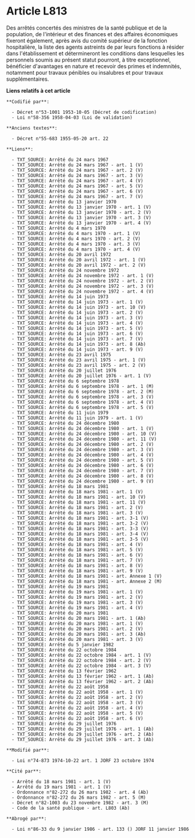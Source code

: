 # Article L813

Des arrêtés concertés des ministres de la santé publique et de la population, de l'intérieur et des finances et des affaires
économiques fixeront également, après avis du comité supérieur de la fonction hospitalière, la liste des agents astreints de
par leurs fonctions à résider dans l'établissement et détermineront les conditions dans lesquelles les personnels soumis au
présent statut pourront, à titre exceptionnel, bénéficier d'avantages en nature et recevoir des primes et indemnités,
notamment pour travaux pénibles ou insalubres et pour travaux supplémentaires.

**Liens relatifs à cet article**

	**Codifié par**:

	  - Décret n°53-1001 1953-10-05 (Décret de codification)
	  - Loi n°58-356 1958-04-03 (Loi de validation)

	**Anciens textes**:

	  - Décret n°55-683 1955-05-20 art. 22

	**Liens**:

	  - TXT_SOURCE: Arrêté du 24 mars 1967
	  - TXT_SOURCE: Arrêté du 24 mars 1967 - art. 1 (V)
	  - TXT_SOURCE: Arrêté du 24 mars 1967 - art. 2 (V)
	  - TXT_SOURCE: Arrêté du 24 mars 1967 - art. 3 (V)
	  - TXT_SOURCE: Arrêté du 24 mars 1967 - art. 4 (V)
	  - TXT_SOURCE: Arrêté du 24 mars 1967 - art. 5 (V)
	  - TXT_SOURCE: Arrêté du 24 mars 1967 - art. 6 (V)
	  - TXT_SOURCE: Arrêté du 24 mars 1967 - art. 7 (V)
	  - TXT_SOURCE: Arrêté du 13 janvier 1970
	  - TXT_SOURCE: Arrêté du 13 janvier 1970 - art. 1 (V)
	  - TXT_SOURCE: Arrêté du 13 janvier 1970 - art. 2 (V)
	  - TXT_SOURCE: Arrêté du 13 janvier 1970 - art. 3 (V)
	  - TXT_SOURCE: Arrêté du 13 janvier 1970 - art. 4 (V)
	  - TXT_SOURCE: Arrêté du 4 mars 1970
	  - TXT_SOURCE: Arrêté du 4 mars 1970 - art. 1 (V)
	  - TXT_SOURCE: Arrêté du 4 mars 1970 - art. 2 (V)
	  - TXT_SOURCE: Arrêté du 4 mars 1970 - art. 3 (V)
	  - TXT_SOURCE: Arrêté du 4 mars 1970 - art. 4 (V)
	  - TXT_SOURCE: Arrêté du 20 avril 1972
	  - TXT_SOURCE: Arrêté du 20 avril 1972 - art. 1 (V)
	  - TXT_SOURCE: Arrêté du 20 avril 1972 - art. 2 (V)
	  - TXT_SOURCE: Arrêté du 24 novembre 1972
	  - TXT_SOURCE: Arrêté du 24 novembre 1972 - art. 1 (V)
	  - TXT_SOURCE: Arrêté du 24 novembre 1972 - art. 2 (V)
	  - TXT_SOURCE: Arrêté du 24 novembre 1972 - art. 3 (V)
	  - TXT_SOURCE: Arrêté du 24 novembre 1972 - art. 4 (V)
	  - TXT_SOURCE: Arrêté du 14 juin 1973
	  - TXT_SOURCE: Arrêté du 14 juin 1973 - art. 1 (V)
	  - TXT_SOURCE: Arrêté du 14 juin 1973 - art. 10 (V)
	  - TXT_SOURCE: Arrêté du 14 juin 1973 - art. 2 (V)
	  - TXT_SOURCE: Arrêté du 14 juin 1973 - art. 3 (V)
	  - TXT_SOURCE: Arrêté du 14 juin 1973 - art. 4 (V)
	  - TXT_SOURCE: Arrêté du 14 juin 1973 - art. 5 (V)
	  - TXT_SOURCE: Arrêté du 14 juin 1973 - art. 6 (V)
	  - TXT_SOURCE: Arrêté du 14 juin 1973 - art. 7 (V)
	  - TXT_SOURCE: Arrêté du 14 juin 1973 - art. 8 (Ab)
	  - TXT_SOURCE: Arrêté du 14 juin 1973 - art. 9 (V)
	  - TXT_SOURCE: Arrêté du 23 avril 1975
	  - TXT_SOURCE: Arrêté du 23 avril 1975 - art. 1 (V)
	  - TXT_SOURCE: Arrêté du 23 avril 1975 - art. 2 (V)
	  - TXT_SOURCE: Arrêté du 20 juillet 1976
	  - TXT_SOURCE: Arrêté du 20 juillet 1976 - art. 1 (V)
	  - TXT_SOURCE: Arrêté du 6 septembre 1978
	  - TXT_SOURCE: Arrêté du 6 septembre 1978 - art. 1 (M)
	  - TXT_SOURCE: Arrêté du 6 septembre 1978 - art. 2 (M)
	  - TXT_SOURCE: Arrêté du 6 septembre 1978 - art. 3 (V)
	  - TXT_SOURCE: Arrêté du 6 septembre 1978 - art. 4 (V)
	  - TXT_SOURCE: Arrêté du 6 septembre 1978 - art. 5 (V)
	  - TXT_SOURCE: Arrêté du 11 juin 1979
	  - TXT_SOURCE: Arrêté du 11 juin 1979 - art. 1 (V)
	  - TXT_SOURCE: Arrêté du 24 décembre 1980
	  - TXT_SOURCE: Arrêté du 24 décembre 1980 - art. 1 (V)
	  - TXT_SOURCE: Arrêté du 24 décembre 1980 - art. 10 (V)
	  - TXT_SOURCE: Arrêté du 24 décembre 1980 - art. 11 (V)
	  - TXT_SOURCE: Arrêté du 24 décembre 1980 - art. 2 (V)
	  - TXT_SOURCE: Arrêté du 24 décembre 1980 - art. 3 (V)
	  - TXT_SOURCE: Arrêté du 24 décembre 1980 - art. 4 (V)
	  - TXT_SOURCE: Arrêté du 24 décembre 1980 - art. 5 (V)
	  - TXT_SOURCE: Arrêté du 24 décembre 1980 - art. 6 (V)
	  - TXT_SOURCE: Arrêté du 24 décembre 1980 - art. 7 (V)
	  - TXT_SOURCE: Arrêté du 24 décembre 1980 - art. 8 (V)
	  - TXT_SOURCE: Arrêté du 24 décembre 1980 - art. 9 (V)
	  - TXT_SOURCE: Arrêté du 18 mars 1981
	  - TXT_SOURCE: Arrêté du 18 mars 1981 - art. 1 (V)
	  - TXT_SOURCE: Arrêté du 18 mars 1981 - art. 10 (V)
	  - TXT_SOURCE: Arrêté du 18 mars 1981 - art. 11 (V)
	  - TXT_SOURCE: Arrêté du 18 mars 1981 - art. 2 (V)
	  - TXT_SOURCE: Arrêté du 18 mars 1981 - art. 3 (V)
	  - TXT_SOURCE: Arrêté du 18 mars 1981 - art. 3-1 (V)
	  - TXT_SOURCE: Arrêté du 18 mars 1981 - art. 3-2 (V)
	  - TXT_SOURCE: Arrêté du 18 mars 1981 - art. 3-3 (V)
	  - TXT_SOURCE: Arrêté du 18 mars 1981 - art. 3-4 (V)
	  - TXT_SOURCE: Arrêté du 18 mars 1981 - art. 3-5 (V)
	  - TXT_SOURCE: Arrêté du 18 mars 1981 - art. 4 (V)
	  - TXT_SOURCE: Arrêté du 18 mars 1981 - art. 5 (V)
	  - TXT_SOURCE: Arrêté du 18 mars 1981 - art. 6 (V)
	  - TXT_SOURCE: Arrêté du 18 mars 1981 - art. 7 (V)
	  - TXT_SOURCE: Arrêté du 18 mars 1981 - art. 8 (V)
	  - TXT_SOURCE: Arrêté du 18 mars 1981 - art. 9 (V)
	  - TXT_SOURCE: Arrêté du 18 mars 1981 - art. Annexe 1 (V)
	  - TXT_SOURCE: Arrêté du 18 mars 1981 - art. Annexe 2 (M)
	  - TXT_SOURCE: Arrêté du 19 mars 1981
	  - TXT_SOURCE: Arrêté du 19 mars 1981 - art. 1 (V)
	  - TXT_SOURCE: Arrêté du 19 mars 1981 - art. 2 (V)
	  - TXT_SOURCE: Arrêté du 19 mars 1981 - art. 3 (V)
	  - TXT_SOURCE: Arrêté du 19 mars 1981 - art. 4 (V)
	  - TXT_SOURCE: Arrêté du 20 mars 1981
	  - TXT_SOURCE: Arrêté du 20 mars 1981 - art. 1 (Ab)
	  - TXT_SOURCE: Arrêté du 20 mars 1981 - art. 1 (V)
	  - TXT_SOURCE: Arrêté du 20 mars 1981 - art. 2 (V)
	  - TXT_SOURCE: Arrêté du 20 mars 1981 - art. 3 (Ab)
	  - TXT_SOURCE: Arrêté du 20 mars 1981 - art. 3 (V)
	  - TXT_SOURCE: Arrêté du 5 janvier 1982
	  - TXT_SOURCE: Arrêté du 22 octobre 1984
	  - TXT_SOURCE: Arrêté du 22 octobre 1984 - art. 1 (V)
	  - TXT_SOURCE: Arrêté du 22 octobre 1984 - art. 2 (V)
	  - TXT_SOURCE: Arrêté du 22 octobre 1984 - art. 3 (V)
	  - TXT_SOURCE: Arrêté du 13 février 1962
	  - TXT_SOURCE: Arrêté du 13 février 1962 - art. 1 (Ab)
	  - TXT_SOURCE: Arrêté du 13 février 1962 - art. 2 (Ab)
	  - TXT_SOURCE: Arrêté du 22 août 1958
	  - TXT_SOURCE: Arrêté du 22 août 1958 - art. 1 (V)
	  - TXT_SOURCE: Arrêté du 22 août 1958 - art. 2 (V)
	  - TXT_SOURCE: Arrêté du 22 août 1958 - art. 3 (V)
	  - TXT_SOURCE: Arrêté du 22 août 1958 - art. 4 (V)
	  - TXT_SOURCE: Arrêté du 22 août 1958 - art. 5 (V)
	  - TXT_SOURCE: Arrêté du 22 août 1958 - art. 6 (V)
	  - TXT_SOURCE: Arrêté du 29 juillet 1976
	  - TXT_SOURCE: Arrêté du 29 juillet 1976 - art. 1 (Ab)
	  - TXT_SOURCE: Arrêté du 29 juillet 1976 - art. 2 (Ab)
	  - TXT_SOURCE: Arrêté du 29 juillet 1976 - art. 3 (Ab)

	**Modifié par**:

	  - Loi n°74-873 1974-10-22 art. 1 JORF 23 octobre 1974

	**Cité par**:

	  - Arrêté du 18 mars 1981 - art. 1 (V)
	  - Arrêté du 19 mars 1981 - art. 1 (V)
	  - Ordonnance n°82-272 du 26 mars 1982 - art. 4 (Ab)
	  - Ordonnance n°82-272 du 26 mars 1982 - art. 5 (M)
	  - Décret n°82-1003 du 23 novembre 1982 - art. 3 (M)
	  - Code de la santé publique - art. L803 (Ab)

	**Abrogé par**:

	  - Loi n°86-33 du 9 janvier 1986 - art. 133 () JORF 11 janvier 1986
